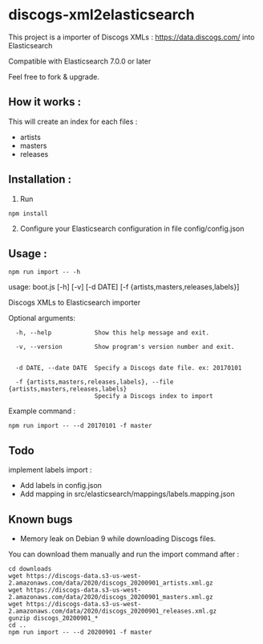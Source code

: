 # discogs-xml2elasticsearch

This project is a importer of Discogs XMLs : https://data.discogs.com/
into Elasticsearch

Compatible with Elasticsearch 7.0.0 or later

Feel free to fork & upgrade.

## How it works :

This will create an index for each files :

  - artists
  - masters
  - releases

## Installation :

1. Run
```
npm install
```

2. Configure your Elasticsearch configuration in file config/config.json

## Usage :

```
npm run import -- -h
```

usage: boot.js [-h] [-v] [-d DATE] [-f {artists,masters,releases,labels}]

Discogs XMLs to Elasticsearch importer

Optional arguments:
```
  -h, --help            Show this help message and exit.

  -v, --version         Show program's version number and exit.


  -d DATE, --date DATE  Specify a Discogs date file. ex: 20170101

  -f {artists,masters,releases,labels}, --file {artists,masters,releases,labels}
                        Specify a Discogs index to import
```

Example command :

```
npm run import -- --d 20170101 -f master
```

## Todo

implement labels import :

 - Add labels in config.json
 - Add mapping in src/elasticsearch/mappings/labels.mapping.json

## Known bugs

 - Memory leak on Debian 9 while downloading Discogs files.

You can download them manually and run the import command after :

```
cd downloads
wget https://discogs-data.s3-us-west-2.amazonaws.com/data/2020/discogs_20200901_artists.xml.gz
wget https://discogs-data.s3-us-west-2.amazonaws.com/data/2020/discogs_20200901_masters.xml.gz
wget https://discogs-data.s3-us-west-2.amazonaws.com/data/2020/discogs_20200901_releases.xml.gz
gunzip discogs_20200901_*
cd ..
npm run import -- --d 20200901 -f master
```
